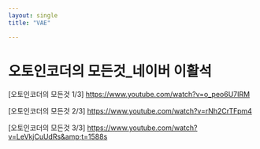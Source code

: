 ```yaml
---
layout: single
title: "VAE"

---
```


#  오토인코더의 모든것_네이버 이활석

[오토인코더의 모든것 1/3] https://www.youtube.com/watch?v=o_peo6U7IRM

[오토인코더의 모든것 2/3] https://www.youtube.com/watch?v=rNh2CrTFpm4

[오토인코더의 모든것 3/3] https://www.youtube.com/watch?v=LeVkjCuUdRs&amp;t=1588s

